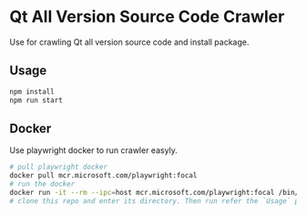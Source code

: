 # Qt All Version Source Code Crawler
Use for crawling Qt all version source code and install package.
## Usage
```bash
npm install 
npm run start
```

## Docker
Use playwright docker to run crawler easyly.
```bash
# pull playwright docker
docker pull mcr.microsoft.com/playwright:focal
# run the docker
docker run -it --rm --ipc=host mcr.microsoft.com/playwright:focal /bin/bash
# clone this repo and enter its directory. Then run refer the `Usage` part.
```


